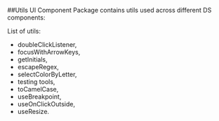 ##Utils UI Component
Package contains utils used across different DS components:

List of utils:
- doubleClickListener,
- focusWithArrowKeys,
- getInitials,
- escapeRegex,
- selectColorByLetter,
- testing tools,
- toCamelCase,
- useBreakpoint,
- useOnClickOutside,
- useResize.
